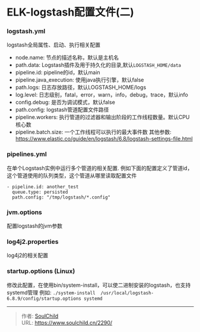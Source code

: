 # ELK-logstash配置文件(二)

<!--more-->
### logstash.yml
logstash全局属性、启动、执行相关配置
- node.name: 节点的描述名称，默认是主机名
- path.data: Logstash插件及用于持久化的目录,默认`LOGSTASH_HOME/data`
- pipeline.id: pipeline的id，默认main
- pipeline.java_execution: 使用java执行引擎，默认false
- path.logs: 日志存放路径，默认LOGSTASH_HOME/logs
- log.level: 日志级别，fatal，error，warn，info，debug，trace，默认info
- config.debug: 是否为调试模式，默认false
- path.config: logstash管道配置文件路径
- pipeline.workers: 执行管道的过滤器和输出阶段的工作线程数量。默认CPU核心数
- pipeline.batch.size: 一个工作线程可以执行的最大事件数
其他参数: https://www.elastic.co/guide/en/logstash/6.8/logstash-settings-file.html


### pipelines.yml
在单个Logstash实例中运行多个管道的相关配置.
例如下面的配置定义了管道id，这个管道使用的队列类型，这个管道从哪里读取配置文件
```
- pipeline.id: another_test
  queue.type: persisted
  path.config: "/tmp/logstash/*.config"
```

### jvm.options
配置logstash的jvm参数



### log4j2.properties
log4j2的相关配置



### startup.options (Linux)
修改此配置，在使用bin/system-install，可以使二进制安装的logstash，也支持systemd管理
例如:
`./system-install  /usr/local/logstash-6.8.9/config/startup.options systemd`










---

> 作者: [SoulChild](https://www.soulchild.cn)  
> URL: https://www.soulchild.cn/2290/  

